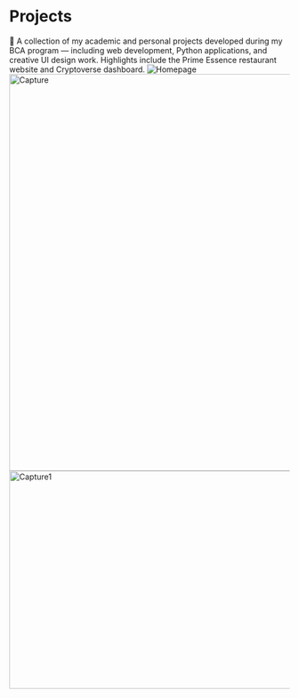 # Projects
🚀 A collection of my academic and personal projects developed during my BCA program — including web development, Python applications, and creative UI design work. Highlights include the Prime Essence restaurant website and Cryptoverse dashboard.
![Homepage](https://github.com/user-attachments/assets/1acf57e2-5b8f-40e4-a469-7874c7909724)
<img width="1356" height="714" alt="Capture" src="https://github.com/user-attachments/assets/23574f1c-e4f4-42b2-9292-7c94373d28cd" />
<img width="691" height="392" alt="Capture1" src="https://github.com/user-attachments/assets/d9390d4f-6994-41cf-9ac9-965e46b1f84b" />
